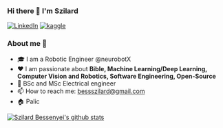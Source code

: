 ### Hi there 👋 I'm Szilard

<p> <a href="https://www.linkedin.com/in/szilard-bessenyei/" target="_blank"><img alt="LinkedIn" src="https://img.shields.io/badge/linkedin-%230077B5.svg?&style=for-the-badge&logo=linkedin&logoColor=white" /></a> <a href="https://www.kaggle.com/bessenyeiszilrd" target="_blank"><img alt="kaggle" src="https://img.shields.io/badge/kaggle-blue?style=for-the-badge&logo=kaggle" /></a>

### About me :rocket:
- 🎓  I am a Robotic Engineer @neurobotX
- ❤️ I am passionate about **Bible, Machine Learning/Deep Learning, Computer Vision and Robotics, Software Engineering, Open-Source** 
- 📜 BSc and MSc Electrical engineer
- 📫 How to reach me: bessszilard@gmail.com 
- 🏠 Palic

[![Szilard Bessenyei's github stats](https://github-readme-stats.vercel.app/api?username=bessszilard)](https://github.com/anuraghazra/github-readme-stats)

<!--
**bessszilard/bessszilard** is a ✨ _special_ ✨ repository because its `README.md` (this file) appears on your GitHub profile.

Here are some ideas to get you started:

- 🔭 I’m currently working on ...
- 🌱 I’m currently learning ...
- 👯 I’m looking to collaborate on ...
- 🤔 I’m looking for help with ...
- 💬 Ask me about ...
- 📫 How to reach me: ...
- 😄 Pronouns: ...
- ⚡ Fun fact: ...
-->

